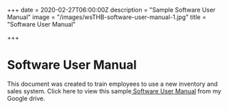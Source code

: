 +++
date = 2020-02-27T06:00:00Z
description = "Sample Software User Manual"
image = "/images/wsTHB-software-user-manual-1.jpg"
title = "Software User Manual"

+++
# Software User Manual

This  document was created to train employees to use a new inventory and sales system. Click here to view this sample[ Software User Manual](https://drive.google.com/open?id=1ZwsaYWwXVfO53J2KvXErmaVWEmFBDj23 "Sample Software USer Manual") from my Google drive.